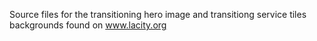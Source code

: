 Source files for the transitioning hero image and transitiong service tiles backgrounds found on www.lacity.org
